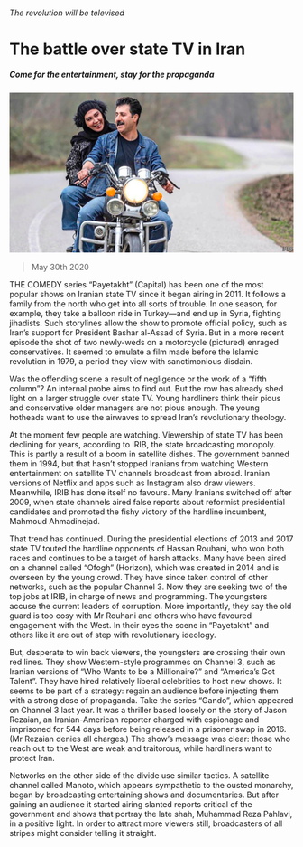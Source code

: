 ###### The revolution will be televised

# The battle over state TV in Iran 

##### Come for the entertainment, stay for the propaganda 

![image](images/20200530_MAP001_0.jpg) 

> May 30th 2020 

THE COMEDY series “Payetakht” (Capital) has been one of the most popular shows on Iranian state TV since it began airing in 2011. It follows a family from the north who get into all sorts of trouble. In one season, for example, they take a balloon ride in Turkey—and end up in Syria, fighting jihadists. Such storylines allow the show to promote official policy, such as Iran’s support for President Bashar al-Assad of Syria. But in a more recent episode the shot of two newly-weds on a motorcycle (pictured) enraged conservatives. It seemed to emulate a film made before the Islamic revolution in 1979, a period they view with sanctimonious disdain.

Was the offending scene a result of negligence or the work of a “fifth column”? An internal probe aims to find out. But the row has already shed light on a larger struggle over state TV. Young hardliners think their pious and conservative older managers are not pious enough. The young hotheads want to use the airwaves to spread Iran’s revolutionary theology.


At the moment few people are watching. Viewership of state TV has been declining for years, according to IRIB, the state broadcasting monopoly. This is partly a result of a boom in satellite dishes. The government banned them in 1994, but that hasn’t stopped Iranians from watching Western entertainment on satellite TV channels broadcast from abroad. Iranian versions of Netflix and apps such as Instagram also draw viewers. Meanwhile, IRIB has done itself no favours. Many Iranians switched off after 2009, when state channels aired false reports about reformist presidential candidates and promoted the fishy victory of the hardline incumbent, Mahmoud Ahmadinejad.

That trend has continued. During the presidential elections of 2013 and 2017 state TV touted the hardline opponents of Hassan Rouhani, who won both races and continues to be a target of harsh attacks. Many have been aired on a channel called “Ofogh” (Horizon), which was created in 2014 and is overseen by the young crowd. They have since taken control of other networks, such as the popular Channel 3. Now they are seeking two of the top jobs at IRIB, in charge of news and programming. The youngsters accuse the current leaders of corruption. More importantly, they say the old guard is too cosy with Mr Rouhani and others who have favoured engagement with the West. In their eyes the scene in “Payetakht” and others like it are out of step with revolutionary ideology.

But, desperate to win back viewers, the youngsters are crossing their own red lines. They show Western-style programmes on Channel 3, such as Iranian versions of “Who Wants to be a Millionaire?” and “America’s Got Talent”. They have hired relatively liberal celebrities to host new shows. It seems to be part of a strategy: regain an audience before injecting them with a strong dose of propaganda. Take the series “Gando”, which appeared on Channel 3 last year. It was a thriller based loosely on the story of Jason Rezaian, an Iranian-American reporter charged with espionage and imprisoned for 544 days before being released in a prisoner swap in 2016. (Mr Rezaian denies all charges.) The show’s message was clear: those who reach out to the West are weak and traitorous, while hardliners want to protect Iran.

Networks on the other side of the divide use similar tactics. A satellite channel called Manoto, which appears sympathetic to the ousted monarchy, began by broadcasting entertaining shows and documentaries. But after gaining an audience it started airing slanted reports critical of the government and shows that portray the late shah, Muhammad Reza Pahlavi, in a positive light. In order to attract more viewers still, broadcasters of all stripes might consider telling it straight.

